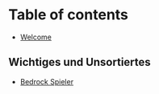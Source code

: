# Table of contents

* [Welcome](README.md)

## Wichtiges und Unsortiertes

* [Bedrock Spieler](wichtiges-und-unsortiertes/geyser-floodgate.md)
